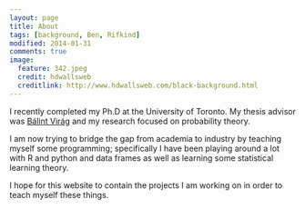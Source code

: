 ```yaml
---
layout: page
title: About
tags: [background, Ben, Rifkind]
modified: 2014-01-31
comments: true
image:
  feature: 342.jpeg
  credit: hdwallsweb
  creditlink: http://www.hdwallsweb.com/black-background.html
---
```


I recently completed my Ph.D at the University of Toronto. My thesis advisor was [Bálint Virág][viragWeb] and my research focused on probability theory. 

I am now trying to bridge the gap from academia to industry by teaching myself some programming; specifically I have been playing around a lot with R and python and data frames as well as learning some statistical learning theory.

I hope for this website to contain the projects I am working on in order to teach myself these things. 


[thesislink]: http://individual.utoronto.ca/rifkind/thesis.pdf
[pubpaper]: http://arxiv.org/abs/1205.2413
[viragWeb]: http://www.math.toronto.edu/balint/